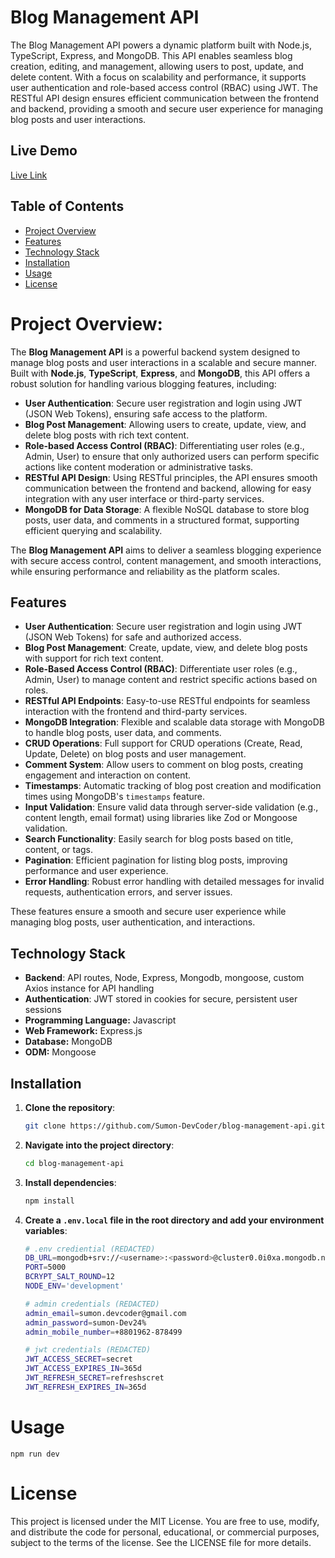# **Blog Management API**

The Blog Management API powers a dynamic platform built with Node.js, TypeScript, Express, and MongoDB. This API enables seamless blog creation, editing, and management, allowing users to post, update, and delete content. With a focus on scalability and performance, it supports user authentication and role-based access control (RBAC) using JWT. The RESTful API design ensures efficient communication between the frontend and backend, providing a smooth and secure user experience for managing blog posts and user interactions.

## **Live Demo**

[Live Link](https://blog-mangement-api.vercel.app/)

## **Table of Contents**

- [Project Overview](#project-overview)
- [Features](#features)
- [Technology Stack](#technology-stack)
- [Installation](#installation)
- [Usage](#usage)
- [License](#license)

# Project Overview:

The **Blog Management API** is a powerful backend system designed to manage blog posts and user interactions in a scalable and secure manner. Built with **Node.js**, **TypeScript**, **Express**, and **MongoDB**, this API offers a robust solution for handling various blogging features, including:

- **User Authentication**: Secure user registration and login using JWT (JSON Web Tokens), ensuring safe access to the platform.
- **Blog Post Management**: Allowing users to create, update, view, and delete blog posts with rich text content.
- **Role-based Access Control (RBAC)**: Differentiating user roles (e.g., Admin, User) to ensure that only authorized users can perform specific actions like content moderation or administrative tasks.
- **RESTful API Design**: Using RESTful principles, the API ensures smooth communication between the frontend and backend, allowing for easy integration with any user interface or third-party services.
- **MongoDB for Data Storage**: A flexible NoSQL database to store blog posts, user data, and comments in a structured format, supporting efficient querying and scalability.

The **Blog Management API** aims to deliver a seamless blogging experience with secure access control, content management, and smooth interactions, while ensuring performance and reliability as the platform scales.

## Features

- **User Authentication**: Secure user registration and login using JWT (JSON Web Tokens) for safe and authorized access.
- **Blog Post Management**: Create, update, view, and delete blog posts with support for rich text content.
- **Role-Based Access Control (RBAC)**: Differentiate user roles (e.g., Admin, User) to manage content and restrict specific actions based on roles.
- **RESTful API Endpoints**: Easy-to-use RESTful endpoints for seamless interaction with the frontend and third-party services.
- **MongoDB Integration**: Flexible and scalable data storage with MongoDB to handle blog posts, user data, and comments.
- **CRUD Operations**: Full support for CRUD operations (Create, Read, Update, Delete) on blog posts and user management.
- **Comment System**: Allow users to comment on blog posts, creating engagement and interaction on content.
- **Timestamps**: Automatic tracking of blog post creation and modification times using MongoDB's `timestamps` feature.
- **Input Validation**: Ensure valid data through server-side validation (e.g., content length, email format) using libraries like Zod or Mongoose validation.
- **Search Functionality**: Easily search for blog posts based on title, content, or tags.
- **Pagination**: Efficient pagination for listing blog posts, improving performance and user experience.
- **Error Handling**: Robust error handling with detailed messages for invalid requests, authentication errors, and server issues.

These features ensure a smooth and secure user experience while managing blog posts, user authentication, and interactions.

## Technology Stack

- **Backend**: API routes, Node, Express, Mongodb, mongoose, custom Axios instance for API handling
- **Authentication**: JWT stored in cookies for secure, persistent user sessions
- **Programming Language:** Javascript
- **Web Framework:** Express.js
- **Database:** MongoDB
- **ODM:** Mongoose

## Installation

1. **Clone the repository**:

   ```bash
   git clone https://github.com/Sumon-DevCoder/blog-management-api.git
   ```

2. **Navigate into the project directory**:

   ```bash
   cd blog-management-api
   ```

3. **Install dependencies**:

   ```bash
   npm install
   ```

4. **Create a `.env.local` file in the root directory and add your environment variables**:

   ```bash
   # .env crediential (REDACTED)
   DB_URL=mongodb+srv://<username>:<password>@cluster0.0i0xa.mongodb.net/megaMartDB?retryWrites=true&w=majority&appName=Cluster0
   PORT=5000
   BCRYPT_SALT_ROUND=12
   NODE_ENV='development'

   # admin credentials (REDACTED)
   admin_email=sumon.devcoder@gmail.com
   admin_password=sumon-Dev24%
   admin_mobile_number=+8801962-878499

   # jwt credentials (REDACTED)
   JWT_ACCESS_SECRET=secret
   JWT_ACCESS_EXPIRES_IN=365d
   JWT_REFRESH_SECRET=refreshscret
   JWT_REFRESH_EXPIRES_IN=365d
   ```

# Usage

```
npm run dev
```

# License

This project is licensed under the MIT License. You are free to use, modify, and distribute the code for personal, educational, or commercial purposes, subject to the terms of the license. See the LICENSE file for more details.

